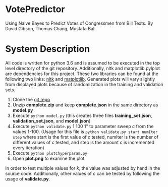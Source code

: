 # VotePredictor
Using Naive Bayes to Predict Votes of Congressmen from Bill Texts. By David Gibson, Thomas Chang, Mustafa Bal.

# System Description
All code is written for python 3.6 and is assumed to be executed in the top level directory of the git repository. Additionally, nltk and matplotlib.pylplot are dependencies for this project. These two libraries can be found  at the following two links: [nltk](http://www.nltk.org/install.html) and [matplotlib](http://matplotlib.org/users/installing.html). Generated plots will vary slightly from displayed plots because of randomization in the training and validation sets.

1. Clone the [git repo](https://github.com/mstfbl/VotePredictor)
2. Unzip **complete.zip** and keep **complete.json** in the same directory as **model.py**
3. Execute ```python model.py``` (this creates three files **training\_set.json**, **validation\_set.json**, and **model.json**)
4. Execute ```python validate.py``` 1 100 1" to parameter sweep *c* from the values 1-100. (Usage for this file is ```python validate.py start numIter step``` where start is the first value of *c* tested, numIter is the number of different values of *c* tested, and step is the amount *c* is incremented every iteration)
5. Execute ```python plotChyperparam.py```
6. Open **plot.png** to examine the plot

In order to test multiple values for *k*, the value was adjusted by hand in the source code. Additionally, other values of *c* can be tested by following the usage of **validate.py**.
